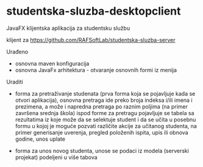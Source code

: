 # studentska-sluzba-desktopclient
JavaFX klijentska aplikacija za studentsku službu

klijent za https://github.com/RAFSoftLab/studentska-sluzba-server 

Urađeno

- osnovna maven konfiguracija
- osnovna JavaFx arhitektura - otvaranje osnovnih formi iz menija

Uraditi

- forma za pretraživanje studenata (prva forma koja se pojavljuje kada se otvori aplikacija), 
osnovna pretraga ide preko broja indeksa i/ili imena i prezimena, 
a može i napredna pretraga po raznim poljima (na primer završena srednja škola)
ispod forme za pretragu pojavljuje se tabela sa rezultatima iz koje može da se selektuje student i da se učita u posebnu formu 
u kojoj je moguće pozvati različite akcije za učitanog studenta, na primer generisanje uverenja, pregled položenih ispita, 
upis ili obnova godine, unos uplate

- forma za unos novog studenta, unose se podaci iz modela (serverski projekat) podeljeni u više tabova



